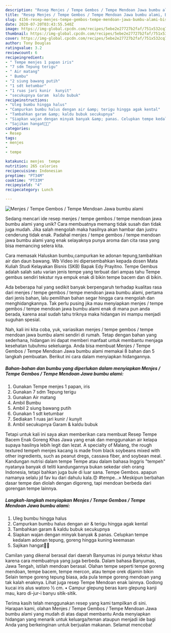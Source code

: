 ```yaml
---
description: "Resep Menjes / Tempe Gembos / Tempe Mendoan Jawa bumbu alami, Bisa Manjain Lidah"
title: "Resep Menjes / Tempe Gembos / Tempe Mendoan Jawa bumbu alami, Bisa Manjain Lidah"
slug: 4156-resep-menjes-tempe-gembos-tempe-mendoan-jawa-bumbu-alami-bisa-manjain-lidah
date: 2020-07-20T03:43:55.540Z
image: https://img-global.cpcdn.com/recipes/5ebe2e27727b2faf/751x532cq70/menjes-tempe-gembos-tempe-mendoan-jawa-bumbu-alami-foto-resep-utama.jpg
thumbnail: https://img-global.cpcdn.com/recipes/5ebe2e27727b2faf/751x532cq70/menjes-tempe-gembos-tempe-mendoan-jawa-bumbu-alami-foto-resep-utama.jpg
cover: https://img-global.cpcdn.com/recipes/5ebe2e27727b2faf/751x532cq70/menjes-tempe-gembos-tempe-mendoan-jawa-bumbu-alami-foto-resep-utama.jpg
author: Tony Douglas
ratingvalue: 3.2
reviewcount: 6
recipeingredient:
- " Tempe menjes 1 papan iris"
- "7 sdm Tepung terigu"
- " Air matang"
- " Bumbu"
- "2 siung bawang putih"
- "1 sdt ketumbar"
- "1 ruas jari kunir  kunyit"
- "secukupnya Garam  kaldu bubuk"
recipeinstructions:
- "Uleg bumbu hingga halus"
- "Campurkan bumbu halus dengan air &amp; terigu hingga agak kental"
- "Tambahkan garam &amp; kaldu bubuk secukupnya"
- "Siapkan wajan dengan minyak banyak &amp; panas. Celupkan tempe kedalam adonan tepung, goreng hingga kuning keemasan"
- "Sajikan hangat👌🏻"
categories:
- Resep
tags:
- menjes
- 
- tempe

katakunci: menjes  tempe 
nutrition: 265 calories
recipecuisine: Indonesian
preptime: "PT34M"
cooktime: "PT33M"
recipeyield: "4"
recipecategory: Lunch

---
```



![Menjes / Tempe Gembos / Tempe Mendoan Jawa bumbu alami](https://img-global.cpcdn.com/recipes/5ebe2e27727b2faf/751x532cq70/menjes-tempe-gembos-tempe-mendoan-jawa-bumbu-alami-foto-resep-utama.jpg)

Sedang mencari ide resep menjes / tempe gembos / tempe mendoan jawa bumbu alami yang unik? Cara membuatnya memang tidak susah dan tidak juga mudah. Jika salah mengolah maka hasilnya akan hambar dan justru cenderung tidak enak. Padahal menjes / tempe gembos / tempe mendoan jawa bumbu alami yang enak selayaknya punya aroma dan cita rasa yang bisa memancing selera kita.

Cara memasak Haluskan bumbu,campurkan ke adonan tepung,tambahkan air dan daun bawang. Wb Video ini dipersembahkan kepada dosen Mata Kuliah Studi Kelayakan Bisnis (SKB) Bapak Edy Prayitno. Tempe Gembus adalah salah satu varian jenis tempe yang terbuat dari ampas tahu Tempe gembus sendiri tekstur nya empuk enak di bikin tempe bacem dan di bikin.

Ada beberapa hal yang sedikit banyak berpengaruh terhadap kualitas rasa dari menjes / tempe gembos / tempe mendoan jawa bumbu alami, pertama dari jenis bahan, lalu pemilihan bahan segar hingga cara mengolah dan menghidangkannya. Tak perlu pusing jika mau menyiapkan menjes / tempe gembos / tempe mendoan jawa bumbu alami enak di mana pun anda berada, karena asal sudah tahu triknya maka hidangan ini mampu menjadi suguhan spesial.


Nah, kali ini kita coba, yuk, variasikan menjes / tempe gembos / tempe mendoan jawa bumbu alami sendiri di rumah. Tetap dengan bahan yang sederhana, hidangan ini dapat memberi manfaat untuk membantu menjaga kesehatan tubuhmu sekeluarga. Anda bisa membuat Menjes / Tempe Gembos / Tempe Mendoan Jawa bumbu alami memakai 8 bahan dan 5 langkah pembuatan. Berikut ini cara dalam menyiapkan hidangannya.

<!--inarticleads1-->

##### Bahan-bahan dan bumbu yang diperlukan dalam menyiapkan Menjes / Tempe Gembos / Tempe Mendoan Jawa bumbu alami:

1. Gunakan  Tempe menjes 1 papan, iris
1. Gunakan 7 sdm Tepung terigu
1. Gunakan  Air matang
1. Ambil  Bumbu
1. Ambil 2 siung bawang putih
1. Gunakan 1 sdt ketumbar
1. Sediakan 1 ruas jari kunir / kunyit
1. Ambil secukupnya Garam &amp; kaldu bubuk


Tetapi untuk kali ini saya akan memberikan cara membuat Resep Tempe Bacem Enak Goreng Khas Jawa yang enak dan menggunakan air kelapa supaya hasilnya lebih legit dan lezat. A specialty of Malang, the rough textured tempeh menjes kacang is made from black soybeans mixed with other ingredients, such as peanut dregs, cassava fiber, and soybean meal. Kandungan nutrisi dalam tempe Tempe atau dalam bahasa Inggris &#34;tempeh&#34; nyatanya banyak di teliti kandungannya bukan sekedar oleh orang Indonesia, tetapi bahkan juga bule di luar sana. Tempe Gembos. apapun namanya selalu jd fav ku dari dahulu kala.😍 #tempe…» Meskipun berbahan dasar tempe dan diolah dengan digoreng, tapi mendoan berbeda dari gorengan tempe lainnya. 

<!--inarticleads2-->

##### Langkah-langkah menyiapkan Menjes / Tempe Gembos / Tempe Mendoan Jawa bumbu alami:

1. Uleg bumbu hingga halus
1. Campurkan bumbu halus dengan air &amp; terigu hingga agak kental
1. Tambahkan garam &amp; kaldu bubuk secukupnya
1. Siapkan wajan dengan minyak banyak &amp; panas. Celupkan tempe kedalam adonan tepung, goreng hingga kuning keemasan
1. Sajikan hangat👌🏻


Camilan yang dikenal berasal dari daerah Banyumas ini punya tekstur khas karena cara membuatnya yang juga berbeda. Dalam bahasa Banyumas, Jawa Tengah, istilah mendoan berasal. Olahan tempe seperti tempe goreng mendoan, tempe bacem, tempe mercon, atau tempe orek dijamin bikin Selain tempe goreng tepung biasa, ada pula tempe goreng mendoan yang tak kalah enaknya. Lihat juga resep Tempe Mendoan enak lainnya. Godong kucai iris alus watoro ½ cm. • Campur glepung beras karo glepung kanji mau, karo di-jur-i banyu sitik-sitik. 

Terima kasih telah menggunakan resep yang kami tampilkan di sini. Harapan kami, olahan Menjes / Tempe Gembos / Tempe Mendoan Jawa bumbu alami yang mudah di atas dapat membantu Anda menyiapkan hidangan yang menarik untuk keluarga/teman ataupun menjadi ide bagi Anda yang berkeinginan untuk berjualan makanan. Selamat mencoba!
